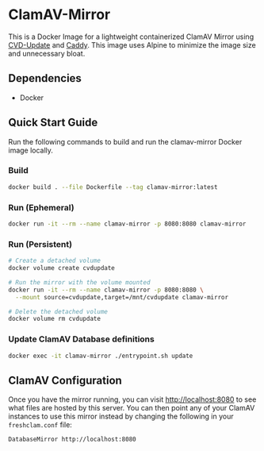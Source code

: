 # ClamAV-Mirror

This is a Docker Image for a lightweight containerized ClamAV Mirror using [CVD-Update](https://github.com/Cisco-Talos/cvdupdate) and [Caddy](https://github.com/caddyserver/caddy). This image uses Alpine to minimize the image size and unnecessary bloat.

## Dependencies

- Docker

## Quick Start Guide

Run the following commands to build and run the clamav-mirror Docker image locally.

### Build

```sh
docker build . --file Dockerfile --tag clamav-mirror:latest
```

### Run (Ephemeral)

```sh
docker run -it --rm --name clamav-mirror -p 8080:8080 clamav-mirror
```

### Run (Persistent)

```sh
# Create a detached volume
docker volume create cvdupdate

# Run the mirror with the volume mounted
docker run -it --rm --name clamav-mirror -p 8080:8080 \
  --mount source=cvdupdate,target=/mnt/cvdupdate clamav-mirror

# Delete the detached volume
docker volume rm cvdupdate
```

### Update ClamAV Database definitions

```sh
docker exec -it clamav-mirror ./entrypoint.sh update
```

## ClamAV Configuration

Once you have the mirror running, you can visit <http://localhost:8080> to see what files are hosted by this server. You can then point any of your ClamAV instances to use this mirror instead by changing the following in your `freshclam.conf` file:

```txt
DatabaseMirror http://localhost:8080
```
